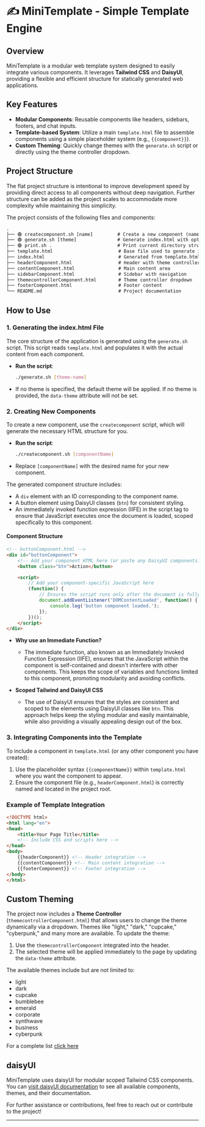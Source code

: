 # ✍️ MiniTemplate - Simple Template Engine

## Overview

MiniTemplate is a modular web template system designed to easily integrate various components. It leverages **Tailwind CSS** and **DaisyUI**, providing a flexible and efficient structure for statically generated web applications.

## Key Features

- **Modular Components**: Reusable components like headers, sidebars, footers, and chat inputs.
- **Template-based System**: Utilize a main `template.html` file to assemble components using a simple placeholder system (e.g., `{{component}}`).
- **Custom Theming**: Quickly change themes with the `generate.sh` script or directly using the theme controller dropdown.

## Project Structure

The flat project structure is intentional to improve development speed by providing direct access to all components without deep navigation. Further structure can be added as the project scales to accommodate more complexity while maintaining this simplicity.

The project consists of the following files and components:

```html
.
├── 🟢 createcomponent.sh [name]         # Create a new component (name is required)
├── 🟢 generate.sh [theme]               # Generate index.html with optional theme
├── 🟢 print.sh .                        # Print current directory structure and files
├── template.html                        # Base file used to generate index.html
├── index.html                           # Generated from template.html
├── headerComponent.html                 # Header with theme controller
├── contentComponent.html                # Main content area
├── sidebarComponent.html                # Sidebar with navigation
├── themecontrollerComponent.html        # Theme controller dropdown
├── footerComponent.html                 # Footer content
└── README.md                            # Project documentation
```

## How to Use

### 1. Generating the index.html File

The core structure of the application is generated using the `generate.sh` script. This script reads `template.html` and populates it with the actual content from each component.

- **Run the script**:
  ```bash
  ./generate.sh [theme-name]
  ```
- If no theme is specified, the default theme will be applied. If no theme is provided, the `data-theme` attribute will not be set.

### 2. Creating New Components

To create a new component, use the `createcomponent` script, which will generate the necessary HTML structure for you.

- **Run the script**:
  ```bash
  ./createcomponent.sh [componentName]
  ```
- Replace `[componentName]` with the desired name for your new component.

The generated component structure includes:
- A `div` element with an ID corresponding to the component name.
- A button element using DaisyUI classes (`btn`) for consistent styling.
- An immediately invoked function expression (IIFE) in the script tag to ensure that JavaScript executes once the document is loaded, scoped specifically to this component.

#### Component Structure

```html
<!-- buttonComponent.html -->
<div id="buttonComponent">
    <!-- Add your component HTML here (or paste any DaisyUI components: https://daisyui.com/components/) -->
    <button class="btn">Action</button>

    <script>
        // Add your component-specific JavaScript here
        (function() {
            // Ensures the script runs only after the document is fully loaded
            document.addEventListener('DOMContentLoaded', function() {
                console.log('button component loaded.');
            });
        })();
    </script>
</div>
```

- **Why use an Immediate Function?**
  - The immediate function, also known as an Immediately Invoked Function Expression (IIFE), ensures that the JavaScript within the component is self-contained and doesn't interfere with other components. This keeps the scope of variables and functions limited to this component, promoting modularity and avoiding conflicts.

- **Scoped Tailwind and DaisyUI CSS**
  - The use of DaisyUI ensures that the styles are consistent and scoped to the elements using DaisyUI classes like `btn`. This approach helps keep the styling modular and easily maintainable, while also providing a visually appealing design out of the box.

### 3. Integrating Components into the Template

To include a component in `template.html` (or any other component you have created):

1. Use the placeholder syntax `{{componentName}}` within `template.html` where you want the component to appear.
2. Ensure the component file (e.g., `headerComponent.html`) is correctly named and located in the project root.

### Example of Template Integration

```html
<!DOCTYPE html>
<html lang="en">
<head>
    <title>Your Page Title</title>
    <!-- Include CSS and scripts here -->
</head>
<body>
    {{headerComponent}} <!-- Header integration -->
    {{contentComponent}} <!-- Main content integration -->
    {{footerComponent}} <!-- Footer integration -->
</body>
</html>
```

## Custom Theming

The project now includes a **Theme Controller** (`themecontrollerComponent.html`) that allows users to change the theme dynamically via a dropdown. Themes like "light," "dark," "cupcake," "cyberpunk," and many more are available. To update the theme:

1. Use the `themecontrollerComponent` integrated into the header.
2. The selected theme will be applied immediately to the page by updating the `data-theme` attribute.

The available themes include but are not limited to:

- light
- dark
- cupcake
- bumblebee
- emerald
- corporate
- synthwave
- business
- cyberpunk

For a complete list [click here](https://daisyui.com/docs/themes/)

## daisyUI

MiniTemplate uses daisyUI for modular scoped Tailwind CSS components. You can [visit daisyUI documentation](https://daisyui.com/components/) to see all available components, themes, and their documentation.

For further assistance or contributions, feel free to reach out or contribute to the project!

---
